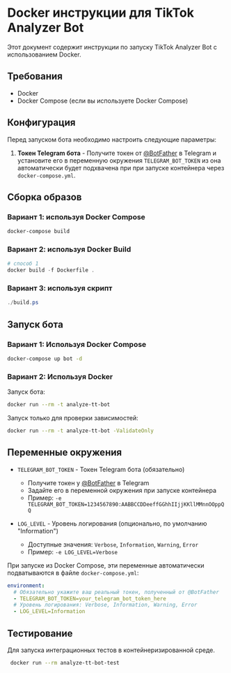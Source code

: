 # Docker инструкции для TikTok Analyzer Bot

Этот документ содержит инструкции по запуску TikTok Analyzer Bot с использованием Docker.


## Требования

- Docker
- Docker Compose (если вы используете Docker Compose)

## Конфигурация

Перед запуском бота необходимо настроить следующие параметры:

1. **Токен Telegram бота** - Получите токен от [@BotFather](https://t.me/BotFather) в Telegram и установите его в переменную окружения `TELEGRAM_BOT_TOKEN` из она автоматически будет подхвачена при при запуске контейнера через `docker-compose.yml`.

## Сборка образов

### Вариант 1: используя Docker Compose

```bash
docker-compose build
```
### Вариант 2: используя Docker Build

```powershell
# способ 1
docker build -f Dockerfile .
```

### Вариант 3: используя скрипт
```powershell
./build.ps
```

## Запуск бота

### Вариант 1: Используя Docker Compose
```bash
docker-compose up bot -d
```

### Вариант 2: Используя Docker
Запуск бота:

```bash
docker run --rm -t analyze-tt-bot
```
Запуск только для проверки зависимостей:

```bash
docker run --rm -t analyze-tt-bot -ValidateOnly
```

## Переменные окружения

- `TELEGRAM_BOT_TOKEN` - Токен Telegram бота (обязательно)
  - Получите токен у [@BotFather](https://t.me/BotFather) в Telegram
  - Задайте его в переменной окружения при запуске контейнера
  - Пример: `-e TELEGRAM_BOT_TOKEN=1234567890:AABBCCDDeeffGGhhIIjjKKllMMnnOOppQQ`

- `LOG_LEVEL` - Уровень логирования (опционально, по умолчанию "Information")
  - Доступные значения: `Verbose`, `Information`, `Warning`, `Error`
  - Пример: `-e LOG_LEVEL=Verbose`

При запуске из Docker Compose, эти переменные автоматически подватываются в файле `docker-compose.yml`:

```yaml
environment:
  # Обязательно укажите ваш реальный токен, полученный от @BotFather
  - TELEGRAM_BOT_TOKEN=your_telegram_bot_token_here
  # Уровень логирования: Verbose, Information, Warning, Error
  - LOG_LEVEL=Information
```

## Тестирование

Для запуска интеграционных тестов в контейнеризированной среде.

```bash
 docker run --rm analyze-tt-bot-test
```